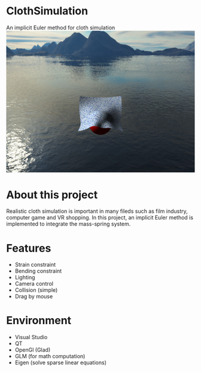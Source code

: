 # ClothSimulation
An implicit Euler method for cloth simulation
<img src="ClothSimulation/Resources/images/media/cloth.jpeg" with="800">


# About this project
Realistic cloth simulation is important in many fileds such as film industry, computer game and VR shopping. In this project, an implicit Euler method is implemented to integrate the mass-spring system.

# Features
- Strain constraint
- Bending constraint
- Lighting
- Camera control
- Collision (simple)
- Drag by mouse

# Environment
- Visual Studio
- QT
- OpenGl (Glad)
- GLM (for math computation)
- Eigen (solve sparse linear equations)
